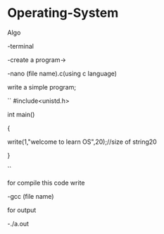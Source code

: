 # Operating-System
Algo 

-terminal

-create a program->

-nano (file name).c(using c language)

 
write a simple program;

``
#include<unistd.h>

int main()

{

write(1,"welcome to learn OS",20);//size of string20

}

``

for compile this code write

-gcc (file name)

for output

-./a.out


